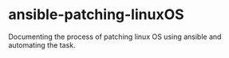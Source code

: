 # ansible-patching-linuxOS
Documenting the process of patching linux OS using ansible and automating the task.
